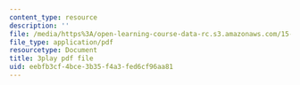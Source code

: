 ```yaml
---
content_type: resource
description: ''
file: /media/https%3A/open-learning-course-data-rc.s3.amazonaws.com/15-071-the-analytics-edge-spring-2017/eebfb3cf4bce3b35f4a3fed6cf96aa81_R250-aMpyAo.pdf
file_type: application/pdf
resourcetype: Document
title: 3play pdf file
uid: eebfb3cf-4bce-3b35-f4a3-fed6cf96aa81
---
```

